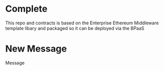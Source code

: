 # Complete

This repo and contracts is based on the Enterprise Ethereum Middleware template libary and packaged so it can be deployed via the BPaaS

# New Message

Message
